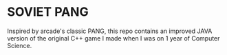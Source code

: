 SOVIET PANG
===========

Inspired by arcade's classic PANG, this repo contains an improved JAVA version of the original C++ game I made when I was on 1 year of Computer Science.
